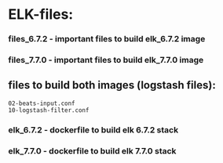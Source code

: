 # ELK-files:
### files_6.7.2 - important files to build elk_6.7.2 image
### files_7.7.0 - important files to build elk_7.7.0 image
## files to build both images (logstash files):
	02-beats-input.conf
	10-logstash-filter.conf
### elk_6.7.2 - dockerfile to build elk 6.7.2 stack
### elk_7.7.0 - dockerfile to build elk 7.7.0 stack
